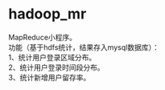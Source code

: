 hadoop_mr
=========

MapReduce小程序。<br />
功能（基于hdfs统计，结果存入mysql数据库）：<br />
1、统计用户登录区域分布。<br />
2、统计用户登录时间段分布。<br />
3、统计新增用户留存率。
